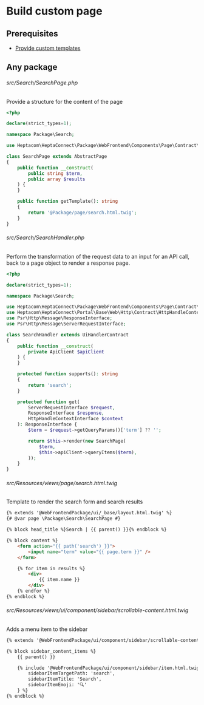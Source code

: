 # Build custom page

## Prerequisites

* [Provide custom templates](./provide-custom-templates.md)


## Any package

###### src/Search/SearchPage.php

Provide a structure for the content of the page

```php
<?php

declare(strict_types=1);

namespace Package\Search;

use Heptacom\HeptaConnect\Package\WebFrontend\Components\Page\Contract\AbstractPage;

class SearchPage extends AbstractPage
{
    public function __construct(
        public string $term,
        public array $results
    ) {
    }

    public function getTemplate(): string
    {
        return '@Package/page/search.html.twig';
    }
}
```


###### src/Search/SearchHandler.php

Perform the transformation of the request data to an input for an API call, back to a page object to render a response page. 

```php
<?php

declare(strict_types=1);

namespace Package\Search;

use Heptacom\HeptaConnect\Package\WebFrontend\Components\Page\Contract\UiHandlerContract;
use Heptacom\HeptaConnect\Portal\Base\Web\Http\Contract\HttpHandleContextInterface;
use Psr\Http\Message\ResponseInterface;
use Psr\Http\Message\ServerRequestInterface;

class SearchHandler extends UiHandlerContract
{
    public function __construct(
        private ApiClient $apiClient
    ) {
    }

    protected function supports(): string
    {
        return 'search';
    }

    protected function get(
        ServerRequestInterface $request,
        ResponseInterface $response,
        HttpHandleContextInterface $context
    ): ResponseInterface {
        $term = $request->getQueryParams()['term'] ?? '';

        return $this->render(new SearchPage(
            $term,
            $this->apiClient->queryItems($term),
        ));
    }
}
```


###### src/Resources/views/page/search.html.twig

Template to render the search form and search results

```html
{% extends '@WebFrontendPackage/ui/_base/layout.html.twig' %}
{# @var page \Package\Search\SearchPage #}

{% block head_title %}Search | {{ parent() }}{% endblock %}

{% block content %}
    <form action="{{ path('search') }}">
        <input name="term" value="{{ page.term }}" />
    </form>

    {% for item in results %}
        <div>
            {{ item.name }}
        </div>
    {% endfor %}
{% endblock %}
```


###### src/Resources/views/ui/component/sidebar/scrollable-content.html.twig

Adds a menu item to the sidebar

```html
{% extends '@WebFrontendPackage/ui/component/sidebar/scrollable-content.html.twig' %}

{% block sidebar_content_items %}
    {{ parent() }}

    {% include '@WebFrontendPackage/ui/component/sidebar/item.html.twig' with {
        sidebarItemTargetPath: 'search',
        sidebarItemTitle: 'Search',
        sidebarItemEmoji: '🔍'
    } %}
{% endblock %}
```
